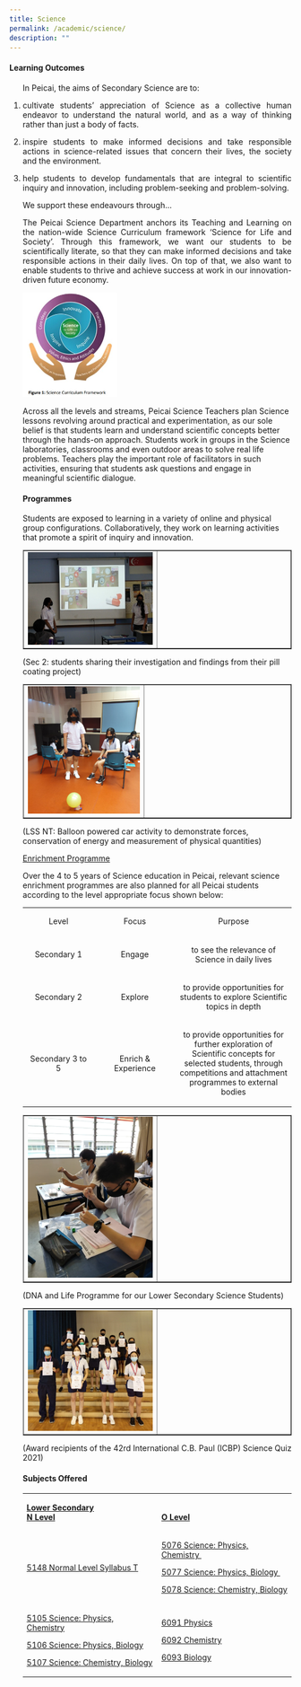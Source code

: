 ```yaml
---
title: Science
permalink: /academic/science/
description: ""
---
```

<h4><strong>Learning Outcomes</strong></h4>
<ol>
<p>In Peicai, the aims of Secondary Science are to:</p><li>
<p><p align="justify">cultivate students&rsquo; appreciation of Science as a collective human endeavor to understand the natural world, and as a way of thinking rather than just a body of facts.</p>
<li><p><p align="justify">inspire students to make informed decisions and take responsible actions in science-related issues that concern their lives, the society and the environment.</p>
<li><p><p align="justify">help students to develop fundamentals that are integral to scientific inquiry and innovation, including problem-seeking and problem-solving.</p>
<p>We support these endeavours through&hellip;</p>
<p><p align="justify">The Peicai Science Department anchors its Teaching and Learning on the nation-wide Science Curriculum framework &lsquo;Science for Life and Society&rsquo;. Through this framework, we want our students to be scientifically literate, so that they can make informed decisions and take responsible actions in their daily lives. On top of that, we also want to enable students to thrive and achieve success at work in our innovation-driven future economy.</p>
<img style="width: 35%;" src="/images/sci1.jpg" />
<p>Across all the levels and streams, Peicai Science Teachers plan Science lessons revolving around practical and experimentation, as our sole belief is that students learn and understand scientific concepts better through the hands-on approach. Students work in groups in the Science laboratories, classrooms and even outdoor areas to solve real life problems. Teachers play the important role of facilitators in such activities, ensuring that students ask questions and engage in meaningful scientific dialogue.&nbsp;</p>
<h4><strong>Programmes</strong></h4>
<p>Students are exposed to learning in a variety of online and physical group configurations. Collaboratively, they work on learning activities that promote a spirit of inquiry and innovation.</p>
<table style="border-collapse: collapse; width: 100%;" border="1">
<tbody>
<tr>
<td style="width: 50%;"><img src="/images/sci2.png"></td>
<td style="width: 50%;">&nbsp;</td>
</tr>
</tbody>
</table>
<p>(Sec 2: students sharing their investigation and findings from their pill coating project)</p>
<table style="border-collapse: collapse; width: 100%;" border="1">
<tbody>
<tr>
<td style="width: 45%;"><img src="/images/sci3.png"></td>
<td style="width: 55%;">&nbsp;</td>
</tr>
</tbody>
</table>
<p>(LSS NT: Balloon powered car activity to demonstrate forces, conservation of energy and measurement of physical quantities)</p>
<p><u>Enrichment Programme</u></p>
<p>Over the 4 to 5 years of Science education in Peicai, relevant science enrichment programmes are also planned for all Peicai students according to the level appropriate focus shown below:</p>
<table width="802">
<tbody>
<tr>
<td style="text-align: center;" width="188">
<p>Level</p>
</td>
<td style="text-align: center;" width="232">
<p>Focus</p>
</td>
<td style="text-align: center;" width="381">
<p>Purpose</p>
</td>
</tr>
<tr>
<td style="text-align: center;" width="188">
<p>Secondary 1</p>
</td>
<td style="text-align: center;" width="232">
<p>Engage</p>
</td>
<td style="text-align: center;" width="381">
<p>to see the relevance of Science in daily lives</p>
</td>
</tr>
<tr>
<td style="text-align: center;" width="188">
<p>Secondary 2</p>
</td>
<td style="text-align: center;" width="232">
<p>Explore</p>
</td>
<td style="text-align: center;" width="381">
<p>to provide opportunities for students to explore Scientific topics in depth</p>
</td>
</tr>
<tr>
<td style="text-align: center;" width="188">
<p>Secondary 3 to 5</p>
</td>
<td style="text-align: center;" width="232">
<p>Enrich &amp; Experience</p>
</td>
<td style="text-align: center;" width="381">
<p>to provide opportunities for further exploration of Scientific concepts for selected students, through competitions and attachment programmes to external bodies</p>
</td>
</tr>
</tbody>
</table>
<table style="border-collapse: collapse; width: 100%;" border="1">
<tbody>
<tr>
<td style="width: 50%;"><img src="/images/sci4.png"></td>
<td style="width: 50%;">&nbsp;</td>
</tr>
</tbody>
</table>
<p>(DNA and Life Programme for our Lower Secondary Science Students)</p>
<table style="border-collapse: collapse; width: 100%;" border="1">
<tbody>
<tr>
<td style="width: 50%;"><img src="/images/sci5.png"></td>
<td style="width: 50%;">&nbsp;</td>
</tr>
</tbody>
</table>
<p>(Award recipients of the 42rd International C.B. Paul (ICBP) Science Quiz 2021)</p>
<h4><strong>Subjects Offered</strong></h4>
<table width="623">
<tbody>
<tr>
<td width="312">
<p><strong><a href="https://www.moe.gov.sg/-/media/files/secondary/syllabuses/science/2021-science-syllabus-lower-secondary.pdf?la=en&amp;hash=5A2FDABB63C929FF42F96A0EC63BDCA8710B8AF1">Lower Secondary</a></strong><br><strong><u>N Level</u></strong></p>
</td>
<td width="312">
<br><p><strong><u>O Level</u></strong></p>
</td>
</tr>
<tr>
<td width="312">
<p><a href="https://www.seab.gov.sg/docs/default-source/national-examinations/syllabus/nlevel/2021syllabus/5148_y21_sy.pdf">5148 Normal Level Syllabus T</a></p>
</td>
<td width="312">
<p><a href="https://www.seab.gov.sg/docs/default-source/national-examinations/syllabus/olevel/2022syllabus/5076_y22_sy.pdf">5076 Science: Physics, Chemistry&nbsp;</a></p>
<p><a href="https://www.seab.gov.sg/docs/default-source/national-examinations/syllabus/olevel/2022syllabus/5076_y22_sy.pdf">5077 Science: Physics, Biology&nbsp;</a></p>
<p><a href="https://www.seab.gov.sg/docs/default-source/national-examinations/syllabus/olevel/2022syllabus/5076_y22_sy.pdf">5078 Science: Chemistry, Biology</a></p>
</td>
</tr>
<tr>
<td width="312">
<p><a href="https://www.seab.gov.sg/docs/default-source/national-examinations/syllabus/nlevel/2021syllabus/5107_y21_sy.pdf">5105 Science: Physics, Chemistry</a></p>
<p><a href="https://www.seab.gov.sg/docs/default-source/national-examinations/syllabus/nlevel/2021syllabus/5107_y21_sy.pdf">5106 Science: Physics, Biology</a></p>
<p><a href="https://www.seab.gov.sg/docs/default-source/national-examinations/syllabus/nlevel/2021syllabus/5107_y21_sy.pdf">5107 Science: Chemistry, Biology</a></p>
</td>
<td width="312">
<p><a href="https://www.seab.gov.sg/docs/default-source/national-examinations/syllabus/olevel/2021syllabus/6091_y21_sy.pdf">6091 Physics</a></p>
<p><a href="https://www.seab.gov.sg/docs/default-source/national-examinations/syllabus/olevel/2022syllabus/6092_y22_sy.pdf">6092 Chemistry</a></p>
<p><a href="https://www.seab.gov.sg/docs/default-source/national-examinations/syllabus/olevel/2022syllabus/6093_y22_sy.pdf">6093 Biology</a></p>
</td>
</tr>
</tbody>
</table>